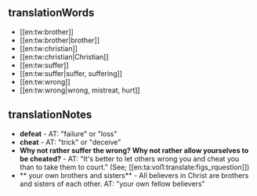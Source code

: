 ## translationWords

* [[en:tw:brother]]
* [[en:tw:brother|brother]]
* [[en:tw:christian]]
* [[en:tw:christian|Christian]]
* [[en:tw:suffer]]
* [[en:tw:suffer|suffer, suffering]]
* [[en:tw:wrong]]
* [[en:tw:wrong|wrong, mistreat, hurt]]

## translationNotes

* **defeat** - AT: "failure" or "loss"
* **cheat** - AT: "trick" or "deceive"
* **Why not rather suffer the wrong? Why not rather allow yourselves to be cheated?** - AT: "It's better to let others wrong you and cheat you than to take them to court." (See; [[en:ta:vol1:translate:figs_rquestion]])
* ** your own brothers and sisters** - All believers in Christ are brothers and sisters of each other. AT: "your own fellow believers"
